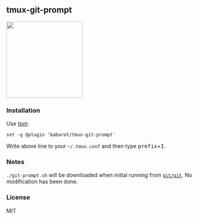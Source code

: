 ## tmux-git-prompt

<img src="https://user-images.githubusercontent.com/4442708/224504450-6f2435c1-a7d0-4431-bfd9-46da82a4fba4.png" width="200">

### Installation

Use [tpm](https://github.com/tmux-plugins/tpm):

```tmux
set -g @plugin 'babarot/tmux-git-prompt'
```

Write above line to your `~/.tmux.conf` and then type <kbd>prefix</kbd>+<kbd>I</kbd>.

### Notes

`./git-prompt.sh` will be downloaded when initial running from [`git/git`](https://raw.githubusercontent.com/git/git/master/contrib/completion/git-prompt.sh). No modification has been done.

### License

MIT
